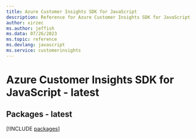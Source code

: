 ```yaml
---
title: Azure Customer Insights SDK for JavaScript
description: Reference for Azure Customer Insights SDK for JavaScript
author: xirzec
ms.author: jeffish
ms.data: 07/26/2023
ms.topic: reference
ms.devlang: javascript
ms.service: customerinsights
---
```

# Azure Customer Insights SDK for JavaScript - latest
## Packages - latest
[!INCLUDE [packages](customer-insights-index.md)]